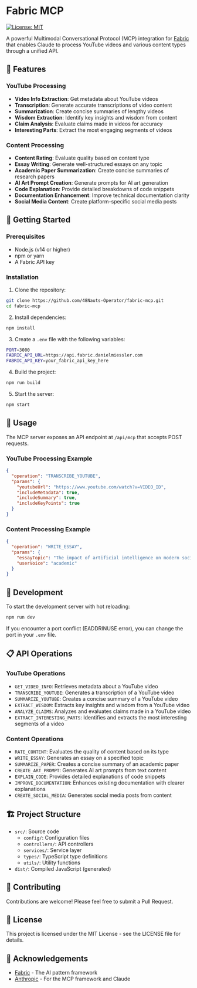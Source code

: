 # Fabric MCP

[![License: MIT](https://img.shields.io/badge/License-MIT-blue.svg)](https://opensource.org/licenses/MIT)

A powerful Multimodal Conversational Protocol (MCP) integration for [Fabric](https://github.com/danielmiessler/fabric) that enables Claude to process YouTube videos and various content types through a unified API.

## 🌟 Features

### YouTube Processing
- **Video Info Extraction**: Get metadata about YouTube videos
- **Transcription**: Generate accurate transcriptions of video content
- **Summarization**: Create concise summaries of lengthy videos
- **Wisdom Extraction**: Identify key insights and wisdom from content
- **Claim Analysis**: Evaluate claims made in videos for accuracy
- **Interesting Parts**: Extract the most engaging segments of videos

### Content Processing
- **Content Rating**: Evaluate quality based on content type
- **Essay Writing**: Generate well-structured essays on any topic
- **Academic Paper Summarization**: Create concise summaries of research papers
- **AI Art Prompt Creation**: Generate prompts for AI art generation
- **Code Explanation**: Provide detailed breakdowns of code snippets
- **Documentation Enhancement**: Improve technical documentation clarity
- **Social Media Content**: Create platform-specific social media posts

## 🚀 Getting Started

### Prerequisites
- Node.js (v14 or higher)
- npm or yarn
- A Fabric API key

### Installation

1. Clone the repository:

```bash
git clone https://github.com/48Nauts-Operator/fabric-mcp.git
cd fabric-mcp
```

2. Install dependencies:

```bash
npm install
```

3. Create a `.env` file with the following variables:

```bash
PORT=3000
FABRIC_API_URL=https://api.fabric.danielmiessler.com
FABRIC_API_KEY=your_fabric_api_key_here
```

4. Build the project:

```bash
npm run build
```

5. Start the server:

```bash
npm start
```

## 📖 Usage

The MCP server exposes an API endpoint at `/api/mcp` that accepts POST requests.

### YouTube Processing Example

```json
{
  "operation": "TRANSCRIBE_YOUTUBE",
  "params": {
    "youtubeUrl": "https://www.youtube.com/watch?v=VIDEO_ID",
    "includeMetadata": true,
    "includeSummary": true,
    "includeKeyPoints": true
  }
}
```

### Content Processing Example

```json
{
  "operation": "WRITE_ESSAY",
  "params": {
    "essayTopic": "The impact of artificial intelligence on modern society",
    "userVoice": "academic"
  }
}
```

## 🔧 Development

To start the development server with hot reloading:

```bash
npm run dev
```

If you encounter a port conflict (EADDRINUSE error), you can change the port in your `.env` file.

## 📋 API Operations

### YouTube Operations
- `GET_VIDEO_INFO`: Retrieves metadata about a YouTube video
- `TRANSCRIBE_YOUTUBE`: Generates a transcription of a YouTube video
- `SUMMARIZE_YOUTUBE`: Creates a concise summary of a YouTube video
- `EXTRACT_WISDOM`: Extracts key insights and wisdom from a YouTube video
- `ANALYZE_CLAIMS`: Analyzes and evaluates claims made in a YouTube video
- `EXTRACT_INTERESTING_PARTS`: Identifies and extracts the most interesting segments of a video

### Content Operations
- `RATE_CONTENT`: Evaluates the quality of content based on its type
- `WRITE_ESSAY`: Generates an essay on a specified topic
- `SUMMARIZE_PAPER`: Creates a concise summary of an academic paper
- `CREATE_ART_PROMPT`: Generates AI art prompts from text content
- `EXPLAIN_CODE`: Provides detailed explanations of code snippets
- `IMPROVE_DOCUMENTATION`: Enhances existing documentation with clearer explanations
- `CREATE_SOCIAL_MEDIA`: Generates social media posts from content

## 🏗️ Project Structure

- `src/`: Source code
  - `config/`: Configuration files
  - `controllers/`: API controllers
  - `services/`: Service layer
  - `types/`: TypeScript type definitions
  - `utils/`: Utility functions
- `dist/`: Compiled JavaScript (generated)

## 🤝 Contributing

Contributions are welcome! Please feel free to submit a Pull Request.

## 📄 License

This project is licensed under the MIT License - see the LICENSE file for details.

## 🙏 Acknowledgements

- [Fabric](https://github.com/danielmiessler/fabric) - The AI pattern framework
- [Anthropic](https://www.anthropic.com/) - For the MCP framework and Claude 